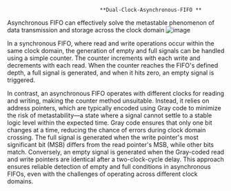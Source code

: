                                   **Dual-Clock-Asynchronous-FIFO **

Asynchronous FIFO can effectively solve the metastable phenomenon of data transmission and storage across the clock domain 
![image](https://github.com/user-attachments/assets/6715ed38-847b-434b-8d3f-61f802b243b4)

In a synchronous FIFO, where read and write operations occur within the same clock domain, the generation of empty and full signals can be handled using a simple counter. The counter increments with each write and decrements with each read. When the counter reaches the FIFO's defined depth, a full signal is generated, and when it hits zero, an empty signal is triggered.

In contrast, an asynchronous FIFO operates with different clocks for reading and writing, making the counter method unsuitable. Instead, it relies on address pointers, which are typically encoded using Gray code to minimize the risk of metastability—a state where a signal cannot settle to a stable logic level within the expected time. Gray code ensures that only one bit changes at a time, reducing the chance of errors during clock domain crossing. The full signal is generated when the write pointer's most significant bit (MSB) differs from the read pointer's MSB, while other bits match. Conversely, an empty signal is generated when the Gray-coded read and write pointers are identical after a two-clock-cycle delay. This approach ensures reliable detection of empty and full conditions in asynchronous FIFOs, even with the challenges of operating across different clock domains.
